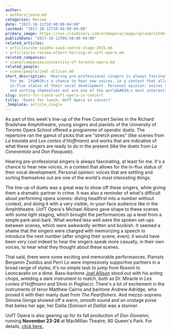 ```yaml
---
author:
- authors/jenna.md
categories: Review
date: "2017-10-11T10:40:00-04:00"
lastmod: "2017-10-12T10:44:00-04:00"
primary_image: https://res.cloudinary.com/schmopera/image/upload/v1545409169/media/webhook-uploads/1507737954381/20171010_115751_HDR.jpg.jpg
publishDate: "2017-10-12T09:50:00-04:00"
related_articles:
- articles/she-saidhe-said-centre-stage-2015.md
- articles/in-review-albert-herring-at-uoft-opera.md
related_companies:
- scene/companies/university-of-toronto-opera.md
related_people:
- scene/people/joel-allison.md
short_description: 'Hearing pre-professional singers is always fascinating, at least
  for me. It&#039;s a chance to hear new voices, in a context that allows for the
  in-flux status of their vocal development. Personal opinion: voices that are settling
  and sorting themselves out are one of the world&#039;s most interesting things.'
slug: duets-for-lunch-uoft-opera-in-concert
title: 'Duets for lunch: UofT Opera in concert'
_template: article_single
---
```


As part of this week's line-up of the Free Concert Series in the Richard Bradshaw Amphitheatre, young singers and pianists of the University of Toronto Opera School offered a programme of operatic duets. The repertoire ran the gamut of picks that are "stretch pieces" (like scenes from *La traviata* and *Les contes d'Hoffmann*) and works that are indicative of what these singers are ready to do in the present (like the duets from *La Cenerentola* and *Don Pasquale*).

Hearing pre-professional singers is always fascinating, at least for me. It's a chance to hear new voices, in a context that allows for the in-flux status of their vocal development. Personal opinion: voices that are settling and sorting themselves out are one of the world's *most interesting things*.

The line-up of duets was a great way to show off these singers, while giving them a dramatic partner in crime. It was also a reminder of what's difficult about performing opera scenes: diving headfirst into a number without context, and doing it with a very visible, in-your-face audience like in the Amphitheatre. UofT Opera's Michael Albano gave shape to these scenes with some light staging, which brought the performances up a level from a simple park-and-bark. What worked less well were the spoken set-ups between scenes, which were awkwardly written and bookish. It seemed a shame that the singers were charged with memorizing a speech to introduce the next number (after singing their scene, even); it would have been very cool indeed to hear the singers speak more casually, in their own voices, to hear what they thought about these scenes.

That said, there were some exciting and memorable performances. Pianists Benjamin Zsoldos and Perri Lo were impressively supportive partners in a broad range of styles; it's no simple task to jump from Rossini to Leoncavallo on a dime. Bass-baritone [Joel Allison](/scene/people/joel-allison/) stood out with his acting chops, wielding a dark instrument to match, both as Dr. Miracle in *Les contes d'Hoffmann* and Silvio in *Pagliacci*. There's a lot of excitement in the instruments of tenor Matthew Cairns and baritone Andrew Adridge, who proved it with their manly duet from *The Pearlfishers*. And mezzo-soprano Simona Genga showed off a warm, smooth sound and an onstage poise that belies her age; her Dalila (*Samson et Dalila*) was a stunner.

UofT Opera is also gearing up for its fall production of *Don Giovanni*, running **November 23-26** at MacMillan Theatre, 80 Queen's Park. For details, [click here.](https://music.utoronto.ca/concerts-events.php?eid=1567)
